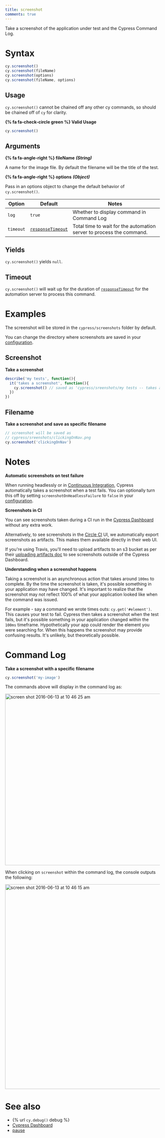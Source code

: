 ```yaml
---
title: screenshot
comments: true
---
```


Take a screenshot of the application under test and the Cypress Command Log.

# Syntax

```javascript
cy.screenshot()
cy.screenshot(fileName)
cy.screenshot(options)
cy.screenshot(fileName, options)
```

## Usage

`cy.screenshot()` cannot be chained off any other cy commands, so should be chained off of `cy` for clarity.

**{% fa fa-check-circle green %} Valid Usage**

```javascript
cy.screenshot()    
```

## Arguments

**{% fa fa-angle-right %} fileName** ***(String)***

A name for the image file. By default the filename will be the title of the test.

**{% fa fa-angle-right %} options** ***(Object)***

Pass in an options object to change the default behavior of `cy.screenshot()`.

Option | Default | Notes
--- | --- | ---
`log` | `true` | Whether to display command in Command Log
`timeout` | [`responseTimeout`](https://on.cypress.io/guides/configuration#timeouts) | Total time to wait for the automation server to process the command.

## Yields

`cy.screenshot()` yields `null`.

## Timeout

`cy.screenshot()` will wait up for the duration of [`responseTimeout`](https://on.cypress.io/guides/configuration#timeouts) for the automation server to process this command.

# Examples

The screenshot will be stored in the `cypress/screenshots` folder by default.

You can change the directory where screenshots are saved in your [configuration](https://on.cypress.io/guides/configuration#folders).

## Screenshot

**Take a screenshot**

```javascript
describe('my tests', function(){
  it('takes a screenshot', function(){
    cy.screenshot() // saved as 'cypress/sreenshots/my tests -- takes a screenshot.png'
  })
})
```

## Filename

**Take a screenshot and save as specific filename**

```javascript
// screenshot will be saved as
// cypress/sreenshots/clickingOnNav.png
cy.screenshot('clickingOnNav')
```

# Notes

**Automatic screenshots on test failure**

When running headlessly or in [Continuous Integration](https://on.cypress.io/guides/continuous-integration), Cypress automatically takes a screenshot when a test fails. You can optionally turn this off by setting `screenshotOnHeadlessFailure` to `false` in your [configuration](https://on.cypress.io/guides/configuration).

**Screenshots in CI**

You can see screenshots taken during a CI run in the [Cypress Dashboard](https://on.cypress.io/dashboard) without any extra work.

Alternatively, to see screenshots in the [Circle CI](https://circleci.com/) UI, we automatically export screenshots as artifacts. This makes them available directly in their web UI.

If you're using Travis, you'll need to upload artifacts to an s3 bucket as per their [uploading artifacts doc](https://docs.travis-ci.com/user/uploading-artifacts/) to see screenshots outside of the Cypress Dashboard.

**Understanding when a screenshot happens**

Taking a screenshot is an asynchronous action that takes around `100ms` to complete. By the time the screenshot is taken, it's possible something in your application may have changed. It's important to realize that the screenshot may not reflect 100% of what your application looked like when the command was issued.

For example - say a command we wrote times outs: `cy.get('#element')`. This causes your test to fail. Cypress then takes a screenshot when the test fails, but it's possible something in your application changed within the `100ms` timeframe. Hypothetically your app could render the element you were searching for. When this happens the screenshot may provide confusing results. It's unlikely, but theoretically possible.

# Command Log

**Take a screenshot with a specific filename**

```javascript
cy.screenshot('my-image')
```

The commands above will display in the command log as:

<img width="559" alt="screen shot 2016-06-13 at 10 46 25 am" src="https://cloud.githubusercontent.com/assets/1271364/16012082/ded7af6c-3155-11e6-83cb-b0dcb6f850a7.png">

When clicking on `screenshot` within the command log, the console outputs the following:

<img width="667" alt="screen shot 2016-06-13 at 10 46 15 am" src="https://cloud.githubusercontent.com/assets/1271364/16012081/ded22a2e-3155-11e6-8303-0f1ec64e209b.png">

# See also

- {% url `cy.debug()` debug %}
- [Cypress Dashboard](https://on.cypress.io/dashboard)
- [pause](https://on.cypress.io/api/pause)
